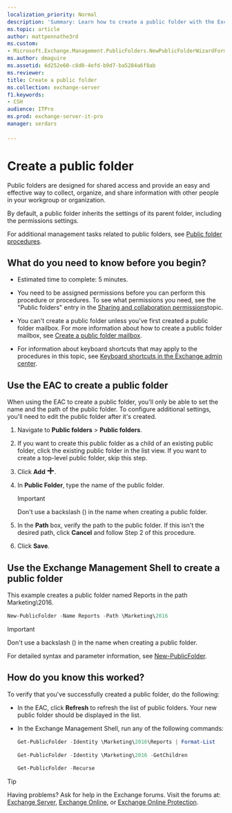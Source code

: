 ```yaml
---
localization_priority: Normal
description: 'Summary: Learn how to create a public folder with the Exchange admin center (EAC) or with the Exchange Management Shell.'
ms.topic: article
author: mattpennathe3rd
ms.custom:
- Microsoft.Exchange.Management.PublicFolders.NewPublicFolderWizardForm.NewPublicFolderWizardPage
ms.author: dmaguire
ms.assetid: 6d252e60-c8d0-4efd-b9d7-ba5284a6f8ab
ms.reviewer:
title: Create a public folder
ms.collection: exchange-server
f1.keywords:
- CSH
audience: ITPro
ms.prod: exchange-server-it-pro
manager: serdars

---
```


# Create a public folder

Public folders are designed for shared access and provide an easy and effective way to collect, organize, and share information with other people in your workgroup or organization.

By default, a public folder inherits the settings of its parent folder, including the permissions settings.

For additional management tasks related to public folders, see [Public folder procedures](procedures.md).

## What do you need to know before you begin?

- Estimated time to complete: 5 minutes.

- You need to be assigned permissions before you can perform this procedure or procedures. To see what permissions you need, see the "Public folders" entry in the [Sharing and collaboration permissions](../../permissions/feature-permissions/sharing-and-collaboration-permissions.md)topic.

- You can't create a public folder unless you've first created a public folder mailbox. For more information about how to create a public folder mailbox, see [Create a public folder mailbox](create-public-folder-mailboxes.md).

- For information about keyboard shortcuts that may apply to the procedures in this topic, see [Keyboard shortcuts in the Exchange admin center](../../about-documentation/exchange-admin-center-keyboard-shortcuts.md).

## Use the EAC to create a public folder
<a name="BKMK_EAC"> </a>

When using the EAC to create a public folder, you'll only be able to set the name and the path of the public folder. To configure additional settings, you'll need to edit the public folder after it's created.

1. Navigate to **Public folders** \> **Public folders**.

2. If you want to create this public folder as a child of an existing public folder, click the existing public folder in the list view. If you want to create a top-level public folder, skip this step.

3. Click **Add** ![Add icon](../../media/ITPro_EAC_AddIcon.png).

4. In **Public Folder**, type the name of the public folder.

    > [!IMPORTANT]
    > Don't use a backslash (\) in the name when creating a public folder.

5. In the **Path** box, verify the path to the public folder. If this isn't the desired path, click **Cancel** and follow Step 2 of this procedure.

6. Click **Save**.

## Use the Exchange Management Shell to create a public folder
<a name="BKMK_Shell"> </a>

This example creates a public folder named Reports in the path Marketing\2016.

```PowerShell
New-PublicFolder -Name Reports -Path \Marketing\2016
```

> [!IMPORTANT]
> Don't use a backslash (\) in the name when creating a public folder.

For detailed syntax and parameter information, see [New-PublicFolder](https://docs.microsoft.com/powershell/module/exchange/new-publicfolder).

## How do you know this worked?
<a name="BKMK_Shell"> </a>

To verify that you've successfully created a public folder, do the following:

- In the EAC, click **Refresh** to refresh the list of public folders. Your new public folder should be displayed in the list.

- In the Exchange Management Shell, run any of the following commands:

  ```PowerShell
  Get-PublicFolder -Identity \Marketing\2016\Reports | Format-List
  ```

  ```PowerShell
  Get-PublicFolder -Identity \Marketing\2016 -GetChildren
  ```

  ```PowerShell
  Get-PublicFolder -Recurse
  ```

> [!TIP]
> Having problems? Ask for help in the Exchange forums. Visit the forums at: [Exchange Server](https://go.microsoft.com/fwlink/p/?linkId=60612), [Exchange Online](https://go.microsoft.com/fwlink/p/?linkId=267542), or [Exchange Online Protection](https://go.microsoft.com/fwlink/p/?linkId=285351).
